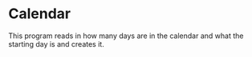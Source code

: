 # Calendar
This program reads in how many days are in the calendar and what the starting day is and creates it.
